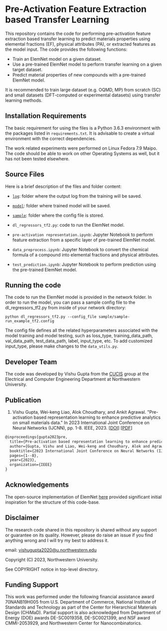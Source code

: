 # Pre-Activation Feature Extraction based Transfer Learning

This repository contains the code for performing pre-activation feature extraction based transfer learning to predict materials properties using elemental fractions (EF), physical attributes (PA), or extracted features as the model input. The code provides the following functions:

* Train an ElemNet model on a given dataset.
* Use a pre-trained ElemNet model to perform transfer learning on a given target dataset.
* Predict material properties of new compounds with a pre-trained ElemNet model.

It is recommended to train large dataset (e.g. OQMD, MP) from scratch (SC) and small datasets (DFT-computed or experimental datasets) using transfer learning methods.

## Installation Requirements

The basic requirement for using the files is a Python 3.6.3 environment with the packages listed in `requirements.txt`. It is advisable to create a virtual environment with the correct dependencies.

The work related experiments were performed on Linux Fedora 7.9 Maipo. The code should be able to work on other Operating Systems as well, but it has not been tested elsewhere.

## Source Files
  
Here is a brief description of the files and folder content:

* [`log`](./log): folder where the output log from the training will be saved.

* [`model`](./model): folder where trained model will be saved.

* [`sample`](./sample): folder where the config file is stored.

* `dl_regressors_tf2.py`: code to run the ElemNet model.

* `pre-activation representation.ipynb`: Jupyter Notebook to perform feature extraction from a specific layer of pre-trained ElemNet model.

* `data_preprocess.ipynb`: Jupyter Notebook to convert the chemical formula of a compound into elemental fractions and physical attributes.

* `test_prediction.ipynb`: Jupyter Notebook to perform prediction using the pre-trained ElemNet model.

## Running the code

The code to run the ElemNet model is provided in the network folder. In order to run the model, you can pass a sample config file to the dl_regressors_tf2.py from inside of your network directory:

`python dl_regressors_tf2.py --config_file sample/sample-run_example_tf2.config`

The config file defines all the related hyperparameters associated with the model training and model testing, such as loss_type, training_data_path, val_data_path, test_data_path, label, input_type, etc. To add customized input_type, please make changes to the `data_utils.py`.

## Developer Team

The code was developed by Vishu Gupta from the <a href="http://cucis.ece.northwestern.edu/">CUCIS</a> group at the Electrical and Computer Engineering Department at Northwestern University.

## Publication

1. Vishu Gupta, Wei-keng Liao, Alok Choudhary, and Ankit Agrawal. "Pre-activation based representation learning to enhance predictive analytics on small materials data." In 2023 International Joint Conference on Neural Networks (IJCNN), pp. 1-8. IEEE, 2023. [<a href="https://ieeexplore.ieee.org/abstract/document/10191086">DOI</a>] [<a href="https://ieeexplore.ieee.org/stamp/stamp.jsp?tp=&arnumber=10191086">PDF</a>]

```tex
@inproceedings{gupta2023pre,
  title={Pre-activation based representation learning to enhance predictive analytics on small materials data},
  author={Gupta, Vishu and Liao, Wei-keng and Choudhary, Alok and Agrawal, Ankit},
  booktitle={2023 International Joint Conference on Neural Networks (IJCNN)},
  pages={1--8},
  year={2023},
  organization={IEEE}
}
```

## Acknowledgements

The open-source implementation of ElemNet <a href="https://github.com/NU-CUCIS/ElemNet">here</a> provided significant initial inspiration for the structure of this code-base.

## Disclaimer

The research code shared in this repository is shared without any support or guarantee on its quality. However, please do raise an issue if you find anything wrong and I will try my best to address it.

email: vishugupta2020@u.northwestern.edu

Copyright (C) 2023, Northwestern University.

See COPYRIGHT notice in top-level directory.

## Funding Support

This work was performed under the following financial assistance award 70NANB19H005 from U.S. Department of Commerce, National Institute of Standards and Technology as part of the Center for Hierarchical Materials Design (CHiMaD). Partial support is also acknowledged from Department of Energy (DOE) awards DE-SC0019358, DE-SC0021399, and NSF award CMMI-2053929, and Northwestern Center for Nanocombinatorics.
